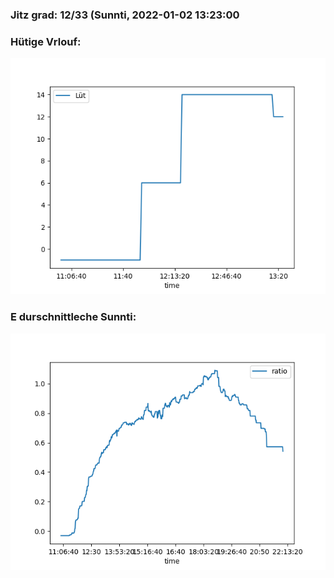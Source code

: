 ### Jitz grad: 12/33 (Sunnti, 2022-01-02 13:23:00

### Hütige Vrlouf:
![Graph](Today.png)

### E durschnittleche Sunnti:
![Graph](Sunnti.png)